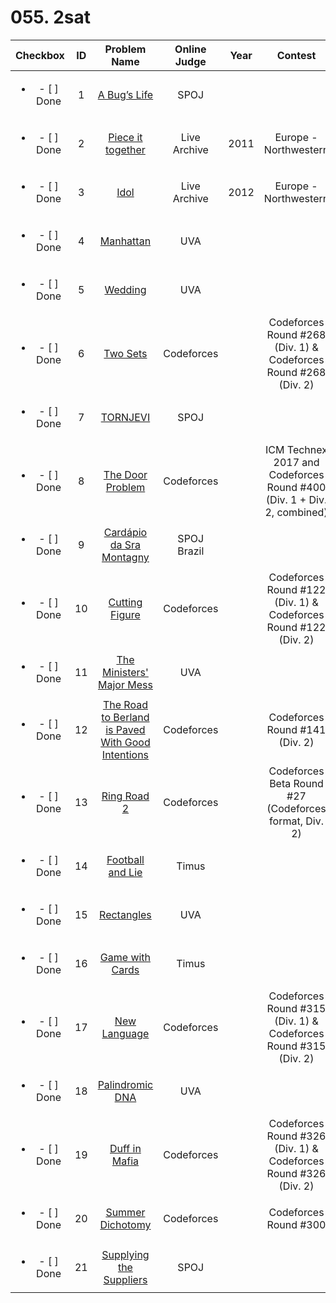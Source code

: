 # 055. 2sat


| Checkbox | ID | Problem Name|Online Judge|Year|Contest|Difficulty Level|
|:---:|:---:|:---:|:---:|:---:|:---:|:---:|
|<ul><li>- [ ] Done</li></ul>|1|[A Bug&#8217;s Life](http://www.spoj.com/problems/BUGLIFE/)|SPOJ|||1|
|<ul><li>- [ ] Done</li></ul>|2|[Piece it together](https://icpcarchive.ecs.baylor.edu/index.php?option=onlinejudge&page=show_problem&problem=3914)|Live Archive|2011|Europe - Northwestern|2|
|<ul><li>- [ ] Done</li></ul>|3|[Idol](https://icpcarchive.ecs.baylor.edu/index.php?option=onlinejudge&page=show_problem&problem=4285)|Live Archive|2012|Europe - Northwestern|3|
|<ul><li>- [ ] Done</li></ul>|4|[Manhattan](https://uva.onlinejudge.org/index.php?option=onlinejudge&page=show_problem&problem=1260)|UVA|||3|
|<ul><li>- [ ] Done</li></ul>|5|[Wedding](https://uva.onlinejudge.org/index.php?option=onlinejudge&page=show_problem&problem=2269)|UVA|||4|
|<ul><li>- [ ] Done</li></ul>|6|[Two Sets](http://codeforces.com/problemset/problem/468/B)|Codeforces||Codeforces Round #268 (Div. 1) & Codeforces Round #268 (Div. 2)|4|
|<ul><li>- [ ] Done</li></ul>|7|[TORNJEVI](http://www.spoj.com/problems/TORNJEVI/)|SPOJ|||4|
|<ul><li>- [ ] Done</li></ul>|8|[The Door Problem](http://codeforces.com/problemset/problem/776/D)|Codeforces||ICM Technex 2017 and Codeforces Round #400 (Div. 1 + Div. 2, combined)|4|
|<ul><li>- [ ] Done</li></ul>|9|[Cardápio da Sra Montagny](http://br.spoj.com/problems/CARDAPIO/)|SPOJ Brazil|||5|
|<ul><li>- [ ] Done</li></ul>|10|[Cutting Figure](http://codeforces.com/problemset/problem/193/A)|Codeforces||Codeforces Round #122 (Div. 1) & Codeforces Round #122 (Div. 2)|5|
|<ul><li>- [ ] Done</li></ul>|11|[The Ministers' Major Mess](https://uva.onlinejudge.org/index.php?option=onlinejudge&page=show_problem&problem=3527)|UVA|||6|
|<ul><li>- [ ] Done</li></ul>|12|[The Road to Berland is Paved With Good Intentions](http://codeforces.com/problemset/problem/228/E)|Codeforces||Codeforces Round #141 (Div. 2)|6|
|<ul><li>- [ ] Done</li></ul>|13|[Ring Road 2](http://codeforces.com/problemset/problem/27/D)|Codeforces||Codeforces Beta Round #27 (Codeforces format, Div. 2)|6|
|<ul><li>- [ ] Done</li></ul>|14|[Football and Lie](http://acm.timus.ru/problem.aspx?space=1&num=1485)|Timus|||7|
|<ul><li>- [ ] Done</li></ul>|15|[Rectangles](https://uva.onlinejudge.org/index.php?option=onlinejudge&page=show_problem&problem=3081)|UVA|||7|
|<ul><li>- [ ] Done</li></ul>|16|[Game with Cards](http://acm.timus.ru/problem.aspx?space=1&num=1382)|Timus|||7|
|<ul><li>- [ ] Done</li></ul>|17|[New Language](http://codeforces.com/problemset/problem/568/C)|Codeforces||Codeforces Round #315 (Div. 1) & Codeforces Round #315 (Div. 2)|8|
|<ul><li>- [ ] Done</li></ul>|18|[Palindromic DNA](https://uva.onlinejudge.org/index.php?option=onlinejudge&page=show_problem&problem=3425)|UVA|||9|
|<ul><li>- [ ] Done</li></ul>|19|[Duff in Mafia](http://codeforces.com/problemset/problem/587/D)|Codeforces||Codeforces Round #326 (Div. 1) & Codeforces Round #326 (Div. 2)|10|
|<ul><li>- [ ] Done</li></ul>|20|[Summer Dichotomy](http://codeforces.com/problemset/problem/538/H)|Codeforces||Codeforces Round #300|10|
|<ul><li>- [ ] Done</li></ul>|21|[Supplying the Suppliers](http://www.spoj.com/problems/SUPSUP/)|SPOJ|||10|
